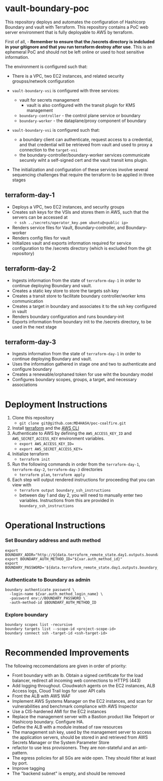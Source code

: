 # vault-boundary-poc

This repository deploys and automates the configuration of Hashicorp Boundary and vault with Terraform.  This repository contains a PoC web server environment that is fully deployable to AWS by terraform.

First of all, - **Remember to ensure that the /secrets directory is indcluded in your gitignore and that you run terraform destroy after use**.  This is an ephemeral PoC and should not be left online or used to host sensitive information.

The environment is configured such that:

- There is a VPC, two EC2 instances, and related security groupss/network configuration
- `vault-boundary-vsi` is configured with three services:
  - vault for secrets management
    - vault is also configured with the transit plugin for KMS management
  - `boundary-controller` - the control plane service or boundary
  - `boundary-worker` - the dataplane/proxy component of boundary
- `vault-boundary-vsi` is configured such that:
  - a boundary client can authenticate, request access to a credential, and that credential will be retrieved from vault and used to proxy a connection to the `target-vsi`
  - the boundary-controller/boundary-worker services communicate securely wiht a self-signed cert and the vault transit kms plugin.

- The initialization and configuration of these services involve several sequencing challenges that require the terraform to be applied in three stages

## terraform-day-1

- Deploys a VPC, two EC2 instances, and security groups
- Creates ssh keys for the VSIs and stores them in AWS, such that the servers can be accessed at
  - `ssh ../secrets/operator_key.pem ubuntu@<public ip>`
- Renders service files for Vault, Boundary-controller, and Boundary-worker
- Renders config files for vault
- Initializes vault and exports information required for service configuration to the /secrets directory (which is excluded from the git repository)

## terraform-day-2

- Ingests information from the state of `terraform-day-1` in order to continue deploying Boundary and vault.
- Creates a static key store to store the targets ssh key
- Creates a transit store to facilitate boundary controller/worker kms communication
- Creates a target in boundary and associates it to the ssh key configured in vault
- Renders boundary configuration and runs boundary-init
- Exports information from boundary init to the /secrets directory, to be used in the next stage

## terraform-day-3

- Ingests information from the state of `terraform-day-1` in order to continue deploying Boundary and vault.
- Uses the information gathered in stage one and two to authenticate and configure boundary
- Creates a renewable/orphaned token for use wiht the boundary model
- Configures boundary scopes, groups, a target, and necessary associations

# Deployment Instructions

1. Clone this repository
    - `git clone git@github.com:MD4HASH/poc-coalfire.git`
2. Install [terraform](https://developer.hashicorp.com/terraform/tutorials/aws-get-started/install-cli) and the [AWS CLI](https://docs.aws.amazon.com/cli/latest/userguide/getting-started-install.html)
3. Authenticate to AWS by defining the `AWS_ACCESS_KEY_ID` and `AWS_SECRET_ACCESS_KEY` environment variables.
    - `export AWS_ACCESS_KEY_ID=`
    - `export AWS_SECRET_ACCESS_KEY=`
4. Initialize terraform
    - `terraform init`
5. Run the following commands in order from the `terraform-day-1`, `terraform-day-2`, `terraform-day-3` directories
    - `terraform plan`, `terraform apply`
6. Each step will output rendered instructions for proceeding that you can view with
    - `terraform output boundary_ssh_instructions`
    - between day 1 and day 2, you will need to manually enter two variables.   Instructions from this are provided  in `boundary_ssh_instructions`

# Operational Instructions

### Set Boundary address and auth method

```
export BOUNDARY_ADDR="http://${data.terraform_remote_state.day1.outputs.boundary_vault_vsi_ip}:9200"
export BOUNDARY_AUTH_METHOD_ID="${var.auth_method_id}"
export BOUNDARY_PASSWORD='${data.terraform_remote_state.day1.outputs.boundary_password}'
```

### Authenticate to Boundary as admin

```
boundary authenticate password \
  -login-name ${var.auth_method_login_name} \
  -password env://BOUNDARY_PASSWORD \
  -auth-method-id $BOUNDARY_AUTH_METHOD_ID
```

### Explore boundary

```
boundary scopes list -recursive
boundary targets list --scope-id <project-scope-id>
boundary connect ssh -target-id <ssh-target-id>
```

# Recommended Improvements

The following reccomendations are given in order of priority:

- Front boundary with an lb.  Obtain a signed certificate for the load balancer, redirect all incoming web connections to HTTPS (443)
- Add logging throughout.  Cloudwatch agents on the EC2 instances, ALB Access logs, Cloud Trail logs for user API calls
- Front the ALB with AWS WAF
- Implement AWS Systems Manager on the EC2 instances, and scan for vulnerabilities and benchmark compliance with AWS Inspector
- Use a CIS-hardened AMI for the EC2 instances
- Replace the management server with a Bastion product like Teleport or Hashicorp boundary.  Configure HA.
- Define the ALB with a module instead of raw resources
- The management ssh key, used by the management server to access the application servers, should be stored in and retrieved from AWS Secrets Manager or the System Parameter Store
- refactor to use less provisioners.   They are non-stateful and an anti-pattern.
- The egress policies for all SGs are wide open.  They should filter at least by port.
- Improve tagging
- The "backend subnet" is empty, and should be removed
